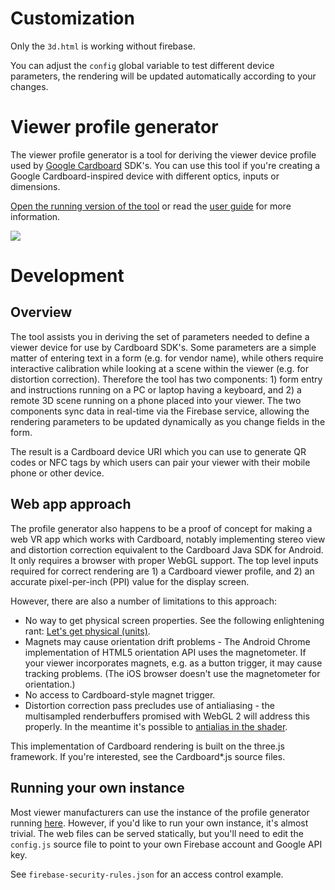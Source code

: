 Customization
==================================

Only the `3d.html` is working without firebase.

You can adjust the `config` global variable to test different device parameters, the rendering will
be updated automatically according to your changes.

Viewer profile generator
==================================

The viewer profile generator is a tool for deriving the viewer
device profile used by [Google Cardboard](https://www.google.com/get/cardboard/) SDK's.
You can use this tool if you're creating a Google Cardboard-inspired device
with different optics, inputs or dimensions.

[Open the running version of the tool](https://www.google.com/get/cardboard/viewerprofilegenerator.html)
or read the [user guide](docs/HELP.md) for more information.

<img src="docs/images/wwgc_screenshot.png">

Development
========================

Overview
--------

The tool assists you in deriving the set of parameters needed
to define a viewer device for use by Cardboard SDK's.  Some parameters are
a simple matter of entering text in a form (e.g. for vendor name),
while others require interactive calibration while looking at a scene
within the viewer (e.g. for distortion correction). Therefore the tool has two
components: 1) form entry and instructions running on a PC or laptop having a
keyboard, and 2) a remote 3D scene running on a phone placed into your viewer.
The two components sync data in real-time via the Firebase service, allowing
the rendering parameters to be updated dynamically as you change fields in
the form.

The result is a Cardboard device URI which you can use to generate
QR codes or NFC tags by which users can pair your viewer with their
mobile phone or other device.

Web app approach
----------------

The profile generator also happens to be a proof of concept for making a web
VR app which works with Cardboard, notably implementing stereo view
and distortion correction equivalent to the Cardboard Java SDK for Android.
It only requires a browser with proper WebGL support.  The top level inputs
required for correct rendering are 1) a Cardboard viewer profile, and
2) an accurate pixel-per-inch (PPI) value for the display screen.

However, there are also a number of limitations to this approach:

  * No way to get physical screen properties. See the following enlightening rant:
    [Let's get physical (units)](http://smus.com/physical-units/).
  * Magnets may cause orientation drift problems -
    The Android Chrome implementation of HTML5 orientation API
    uses the magnetometer.  If your viewer incorporates magnets, e.g. as
    a button trigger, it may cause tracking problems.  (The iOS
    browser doesn't use the magnetometer for orientation.)
  * No access to Cardboard-style magnet trigger.
  * Distortion correction pass precludes use of antialiasing -
    the multisampled renderbuffers promised with WebGL 2 will
    address this properly.  In the meantime it's possible to
    [antialias in the shader](https://github.com/mrdoob/three.js/blob/master/examples/js/shaders/FXAAShader.js).

This implementation of Cardboard rendering is built on the three.js
framework. If you're interested, see the Cardboard*.js source files.

Running your own instance
-------------------------

Most viewer manufacturers can use the instance of the profile generator
running [here](https://www.google.com/get/cardboard/viewerprofilegenerator.html).
However, if you'd like to run your own instance, it's almost trivial. The web files can be served
statically, but you'll need to edit the `config.js` source file to point
to your own Firebase account and Google API key.

See `firebase-security-rules.json` for an access control example.
